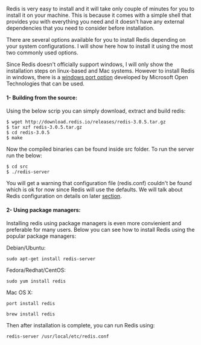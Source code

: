 

Redis is very easy to install and it will take only couple of minutes for you to install it on your machine. This is because it comes with a simple shell that provides you with everything you need and it doesn't have any external dependencies that you need to consider before installation.
 
There are several options available for you to install Redis depending on your system configurations. I will show here how to install it using the most two commonly used options.

Since Redis doesn't officially support windows, I will only show the installation steps on linux-based and Mac systems. However to install Redis in windows, there is a [windows port option](https://github.com/MSOpenTech/redis) developed by Microsoft Open Technologies that can be used.


#### 1- Building from the source:
Using the below scrip you can simply download, extract and build redis:

```
$ wget http://download.redis.io/releases/redis-3.0.5.tar.gz
$ tar xzf redis-3.0.5.tar.gz
$ cd redis-3.0.5
$ make

```

Now the compiled binaries can be found inside src folder. To run the server run the below:

```
$ cd src
$ ./redis-server

```

You will get  a warning that configuration file (redis.conf) couldn't be found which is ok for now since Redis will use the defaults. We will talk about Redis configuration on details on later [section](../Adminstration/configurations.md).

#### 2- Using package managers:
Installing redis using package managers is even more convienient and preferable for many users. Below you can see how to install Redis using the popular package managers:

Debian/Ubuntu:

```sudo apt-get install redis-server
```Fedora/Redhat/CentOS:

```
sudo yum install redis

```Mac OS X:

```
port install redis

```

```
brew install redis```
Then after installation is complete, you can run Redis using:

```redis-server /usr/local/etc/redis.conf```